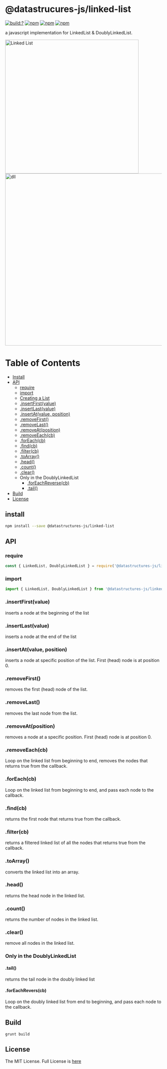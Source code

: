 # @datastrucures-js/linked-list

[![build:?](https://travis-ci.org/datastructures-js/linked-list.svg?branch=master)](https://travis-ci.org/datastructures-js/linked-list) 
[![npm](https://img.shields.io/npm/v/@datastructures-js/linked-list.svg)](https://www.npmjs.com/package/@datastructures-js/linked-list)
[![npm](https://img.shields.io/npm/dm/@datastructures-js/linked-list.svg)](https://www.npmjs.com/package/@datastructures-js/linked-list) [![npm](https://img.shields.io/badge/node-%3E=%206.0-blue.svg)](https://www.npmjs.com/package/@datastructures-js/linked-list)

a javascript implementation for LinkedList & DoublyLinkedList.

<img width="429" alt="Linked List" src="https://user-images.githubusercontent.com/6517308/35762715-5d00c9bc-0861-11e8-88f7-6e503a1fa3af.png">

<img width="552" alt="dll" src="https://user-images.githubusercontent.com/6517308/35762752-19b17df4-0862-11e8-8ce3-f940d83dde51.png">

# Table of Contents
* [Install](#install)
* [API](#api)
  * [require](#require)
  * [import](#import)
  * [Creating a List](#create-a-list)
  * [.insertFirst(value)](#insertfirstvalue)
  * [.insertLast(value)](#insertlastvalue)
  * [.insertAt(value, position)](#insertatvalue-position)
  * [.removeFirst()](#removefirst)
  * [.removeLast()](#removelast)
  * [.removeAt(position)](#removeatposition)
  * [.removeEach(cb)](#removeeachcb)
  * [.forEach(cb)](#foreachcb)
  * [.find(cb)](#findcb)
  * [.filter(cb)](#filtercb)
  * [.toArray()](#toarray)
  * [.head()](#head)
  * [.count()](#count)
  * [.clear()](#count)
  * Only in the DoublyLinkedList
    * [.forEachReverse(cb)](#foreachreverse)
    * [.tail()](#tail)
 * [Build](#build)
 * [License](#license)

## install
```sh
npm install --save @datastructures-js/linked-list
```

## API

### require
```js
const { LinkedList, DoublyLinkedList } = require('@datastructures-js/linked-list');
```

### import
```js
import { LinkedList, DoublyLinkedList } from '@datastructures-js/linked-list';
```

### .insertFirst(value)
inserts a node at the beginning of the list

### .insertLast(value)
inserts a node at the end of the list

### .insertAt(value, position)
inserts a node at specific position of the list. First (head) node is at position 0.

### .removeFirst()
removes the first (head) node of the list.

### .removeLast()
removes the last node from the list.

### .removeAt(position)
removes a node at a specific position. First (head) node is at position 0.

### .removeEach(cb)
Loop on the linked list from beginning to end, removes the nodes that returns true from the callback.

### .forEach(cb)
Loop on the linked list from beginning to end, and pass each node to the callback.

### .find(cb)
returns the first node that returns true from the callback.

### .filter(cb)
returns a filtered linked list of all the nodes that returns true from the callback.

### .toArray()
converts the linked list into an array.

### .head()
returns the head node in the linked list.

### .count()
returns the number of nodes in the linked list.

### .clear()
remove all nodes in the linked list.

### Only in the DoublyLinkedList

#### .tail()
returns the tail node in the doubly linked list

#### .forEachRevers(cb)
Loop on the doubly linked list from end to beginning, and pass each node to the callback.

## Build
```
grunt build
```

## License
The MIT License. Full License is [here](https://github.com/datastructures-js/linked-list/blob/master/LICENSE)
